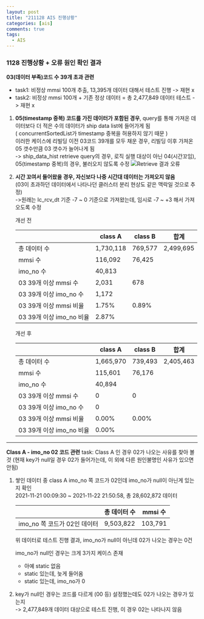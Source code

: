 ```yaml
---
layout: post
title: "211128 AIS 진행상황"
categories: [ais]
comments: true
tags:
  - AIS
---
```

### 1128 진행상황 + 오류 원인 확인 결과

**03(데이터 부족)코드 수 39개 초과 관련**

- task1: ﻿비정상 mmsi 100개 추출, 13,395개 데이터 대해서 테스트 진행 -> 재현 x
- task2: ﻿비정상 mmsi 100개 + 기존 정상 데이터 = 총 2,477,849 데이터 테스트 -> 재현 x

1. **05(timestamp 중복) 코드를 가진 데이터가 포함된 경우**, query를 통해 가져온 데이터보다 더 적은 수의 데이터가 ship data list에 들어가게 됨
<br>( concurrentSortedList가 timestamp 중복을 허용하지 않기 때문 )
<br>이러한 케이스에 리빌딩 이전 03코드 39개를 모두 채운 경우, 리빌딩 이후 가져온 05 갯수만큼 03 갯수가 늘어나게 됨
<br>-> ship_data_hist retrieve query의 경우, 로직 실행 대상이 아닌 04(시간꼬임), 05(timestamp 중복)의 경우, 불러오지 않도록 수정
![Retrieve 결과 오류](retrieve-duplicate.png)

2. **시간 꼬여서 들어왔을 경우, 자신보다 나중 시간대 데이터는 가져오지 않음**
<br>(03이 초과하던 데이터에서 나타나던 클러스터 분리 현상도 같은 맥락일 것으로 추정)
<br>->﻿원래는 lc_rcv_dt 기준 -7 ~ 0 기준으로 가져왔는데, 임시로 -7 ~ +3 해서 가져오도록 수정<br>

    개선 전 
    
    |                          | class A   | class B | 합계      |
    |--------------------------|-----------|---------|-----------|
    | 총 데이터 수             | 1,730,118 | 769,577 | 2,499,695 |
    | mmsi 수                  |   116,092 |  76,425 |           |
    | imo_no 수                |    40,813 |         |           |
    | 03 39개 이상 mmsi 수     |     2,031 |     678 |           |
    | 03 39개 이상 imo_no 수   |     1,172 |         |           |
    | 03 39개 이상 mmsi 비율   |     1.75% |   0.89% |           |
    | 03 39개 이상 imo_no 비율 |     2.87% |         |           |
    
    개선 후
    
    |                          | class A   | class B | 합계      |
    |--------------------------|-----------|---------|-----------|
    | 총 데이터 수             | 1,665,970 | 739,493 | 2,405,463 |
    | mmsi 수                  |   115,601 |  76,176 |           |
    | imo_no 수                |    40,894 |         |           |
    | 03 39개 이상 mmsi 수     |         0 |       0 |           |
    | 03 39개 이상 imo_no 수   |         0 |         |           |
    | 03 39개 이상 mmsi 비율   |     0.00% |   0.00% |           |
    | 03 39개 이상 imo_no 비율 |     0.00% |         |           |

--- 
**Class A - imo_no 02 코드 관련**
task: Class A 인 경우 02가 나오는 사유를 찾아 볼 것 (현재 key가 null일 경우 02가 들어가는데, 이 외에 다른 원인불명인 사유가 있으면 안됨)

1. 쌓인 데이터 중 class A imo_no 쪽 코드가 02인데 imo_no가 null이 아닌게 있는지 확인<br>
2021-11-21 00:09:30 ~ 2021-11-22 21:50:58, 총 28,602,872 데이터

    | | 총 데이터 수 | mmsi 수 |
    | -- | ------ | ------- |
    | imo_no 쪽 코드가 02인 데이터 | 9,503,822 | 103,791 |

    위 데이터로 테스트 진행 결과, imo_no가 null이 아닌데 02가 나오는 경우는 0건

    imo_no가 null인 경우는 크게 3가지 케이스 존재
    - 아예 static 없음
    - static 있는데, 늦게 들어옴
    - static 있는데, imo_no가 0

2. key가 null인 경우는 코드를 다르게 (00 등) 설정했는데도 02가 나오는 경우가 있는지
<br>-> 2,477,849개 데이터 대상으로 테스트 진행, 이 경우 02는 나타나지 않음